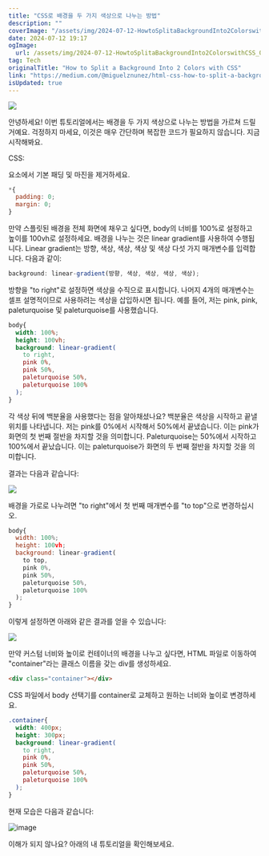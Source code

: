 ```yaml
---
title: "CSS로 배경을 두 가지 색상으로 나누는 방법"
description: ""
coverImage: "/assets/img/2024-07-12-HowtoSplitaBackgroundInto2ColorswithCSS_0.png"
date: 2024-07-12 19:17
ogImage: 
  url: /assets/img/2024-07-12-HowtoSplitaBackgroundInto2ColorswithCSS_0.png
tag: Tech
originalTitle: "How to Split a Background Into 2 Colors with CSS"
link: "https://medium.com/@miguelznunez/html-css-how-to-split-a-background-into-2-colors-1cdc394deb3d"
isUpdated: true
---
```





<img src="/assets/img/2024-07-12-HowtoSplitaBackgroundInto2ColorswithCSS_0.png" />

안녕하세요! 이번 튜토리얼에서는 배경을 두 가지 색상으로 나누는 방법을 가르쳐 드릴 거예요. 걱정하지 마세요, 이것은 매우 간단하며 복잡한 코드가 필요하지 않습니다. 지금 시작해봐요.

CSS:

요소에서 기본 패딩 및 마진을 제거하세요.

<div class="content-ad"></div>

```js
*{
  padding: 0;
  margin: 0;
}
```

만약 스플릿된 배경을 전체 화면에 채우고 싶다면, body의 너비를 100%로 설정하고 높이를 100vh로 설정하세요. 배경을 나누는 것은 linear gradient를 사용하여 수행됩니다. Linear gradient는 방향, 색상, 색상, 색상 및 색상 다섯 가지 매개변수를 입력합니다. 다음과 같이:

```js
background: linear-gradient(방향, 색상, 색상, 색상, 색상);
```

방향을 "to right"로 설정하면 색상을 수직으로 표시합니다. 나머지 4개의 매개변수는 셀프 설명적이므로 사용하려는 색상을 삽입하시면 됩니다. 예를 들어, 저는 pink, pink, paleturquoise 및 paleturquoise를 사용했습니다.

<div class="content-ad"></div>

```css
body{
  width: 100%;
  height: 100vh;
  background: linear-gradient(
    to right,
    pink 0%,
    pink 50%,
    paleturquoise 50%,
    paleturquoise 100%
  );
}
```

각 색상 뒤에 백분율을 사용했다는 점을 알아채셨나요? 백분율은 색상을 시작하고 끝낼 위치를 나타냅니다. 저는 pink를 0%에서 시작해서 50%에서 끝냈습니다. 이는 pink가 화면의 첫 번째 절반을 차지할 것을 의미합니다. Paleturquoise는 50%에서 시작하고 100%에서 끝났습니다. 이는 paleturquoise가 화면의 두 번째 절반을 차지할 것을 의미합니다.

결과는 다음과 같습니다:

<img src="/assets/img/2024-07-12-HowtoSplitaBackgroundInto2ColorswithCSS_1.png" />


<div class="content-ad"></div>

배경을 가로로 나누려면 "to right"에서 첫 번째 매개변수를 "to top"으로 변경하십시오.

```js
body{
  width: 100%;
  height: 100vh;
  background: linear-gradient(
    to top,
    pink 0%,
    pink 50%,
    paleturquoise 50%,
    paleturquoise 100%
  );
} 
```

이렇게 설정하면 아래와 같은 결과를 얻을 수 있습니다:

<img src="/assets/img/2024-07-12-HowtoSplitaBackgroundInto2ColorswithCSS_2.png" />

<div class="content-ad"></div>

만약 커스텀 너비와 높이로 컨테이너의 배경을 나누고 싶다면, HTML 파일로 이동하여 "container"라는 클래스 이름을 갖는 div를 생성하세요.

```html
<div class="container"></div>
```

CSS 파일에서 body 선택기를 container로 교체하고 원하는 너비와 높이로 변경하세요.

```css
.container{
  width: 400px;
  height: 300px;
  background: linear-gradient(
    to right,
    pink 0%,
    pink 50%,
    paleturquoise 50%,
    paleturquoise 100%
  );
}
```

<div class="content-ad"></div>

현재 모습은 다음과 같습니다:


![image](/assets/img/2024-07-12-HowtoSplitaBackgroundInto2ColorswithCSS_3.png)


이해가 되지 않나요? 아래의 내 튜토리얼을 확인해보세요.